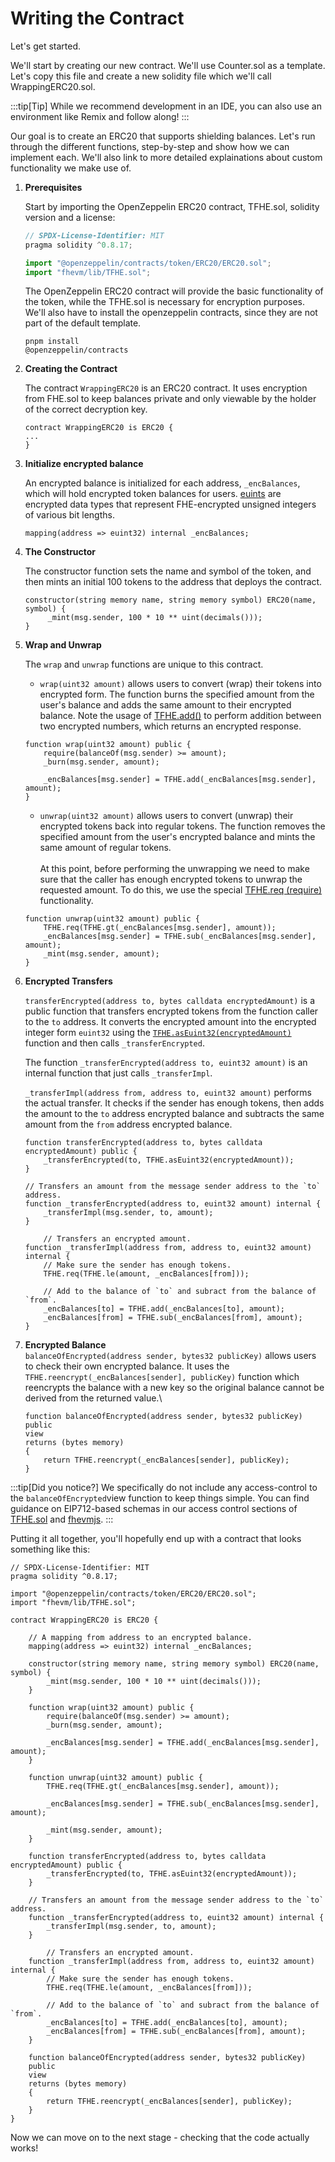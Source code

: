 # Writing the Contract

Let's get started.

We'll start by creating our new contract. We'll use Counter.sol as a template. Let's copy this file and create a new solidity file which we'll call WrappingERC20.sol.

:::tip[Tip]
While we recommend development in an IDE, you can also use an environment like Remix and follow along!
:::

Our goal is to create an ERC20 that supports shielding balances. Let's run through the different functions, step-by-step and show how we can implement each. We'll also link to more detailed explainations about custom functionality we make use of.

1.  **Prerequisites**

    Start by importing the OpenZeppelin ERC20 contract, TFHE.sol, solidity version and a license:

    ```Javascript
    // SPDX-License-Identifier: MIT
    pragma solidity ^0.8.17;

    import "@openzeppelin/contracts/token/ERC20/ERC20.sol";
    import "fhevm/lib/TFHE.sol";
    ```

    The OpenZeppelin ERC20 contract will provide the basic functionality of the token, while the TFHE.sol is necessary for encryption purposes. We'll also have to install the openzeppelin contracts, since they are not part of the default template.

    <code class="lang-bash">pnpm install @openzeppelin/contracts</code>
    
2.  **Creating the Contract**

    The contract `WrappingERC20` is an ERC20 contract. It uses encryption from FHE.sol to keep balances private and only viewable by the holder of the correct decryption key.

    ```solidity
    contract WrappingERC20 is ERC20 {
    ...
    }
    ```
3.  **Initialize encrypted balance**

    An encrypted balance is initialized for each address, `_encBalances`, which will hold encrypted token balances for users. [euints](../fhevm-solidity/encrypted-types.md) are encrypted data types that represent FHE-encrypted unsigned integers of various bit lengths.

    ```solidity
    mapping(address => euint32) internal _encBalances;
    ```
4.  **The Constructor**

    The constructor function sets the name and symbol of the token, and then mints an initial 100 tokens to the address that deploys the contract.

    ```solidity
    constructor(string memory name, string memory symbol) ERC20(name, symbol) {
         _mint(msg.sender, 100 * 10 ** uint(decimals()));
    }
    ```
5.  **Wrap and Unwrap**

    The `wrap` and `unwrap` functions are unique to this contract.

    * `wrap(uint32 amount)` allows users to convert (wrap) their tokens into encrypted form. The function burns the specified amount from the user's balance and adds the same amount to their encrypted balance. Note the usage of [TFHE.add()](../../more-docs/developer-reference/fhevm-solidity/types-and-operations.md) to perform addition between two encrypted numbers, which returns an encrypted response.

    ```solidity
    function wrap(uint32 amount) public {
        require(balanceOf(msg.sender) >= amount);
        _burn(msg.sender, amount);

        _encBalances[msg.sender] = TFHE.add(_encBalances[msg.sender], amount);
    }
    ```



    * `unwrap(uint32 amount)` allows users to convert (unwrap) their encrypted tokens back into regular tokens. The function removes the specified amount from the user's encrypted balance and mints the same amount of regular tokens. \
      \
      At this point, before performing the unwrapping we need to make sure that the caller has enough encrypted tokens to unwrap the requested amount. To do this, we use the special [TFHE.req (require)](../fhevm-solidity/require-vs.-optimistic-require.md) functionality.



    ```solidity
    function unwrap(uint32 amount) public { 
        TFHE.req(TFHE.gt(_encBalances[msg.sender], amount));
        _encBalances[msg.sender] = TFHE.sub(_encBalances[msg.sender], amount);
        _mint(msg.sender, amount);
    }
    ```
6.  **Encrypted Transfers**

    `transferEncrypted(address to, bytes calldata encryptedAmount)` is a public function that transfers encrypted tokens from the function caller to the `to` address. It converts the encrypted amount into the encrypted integer form `euint32` using the [`TFHE.asEuint32(encryptedAmount)`](../fhevm-solidity/encrypted-types.md#sending-an-euint) function and then calls `_transferEncrypted`.

    The function `_transferEncrypted(address to, euint32 amount)` is an internal function that just calls `_transferImpl`.

    `_transferImpl(address from, address to, euint32 amount)` performs the actual transfer. It checks if the sender has enough tokens, then adds the amount to the `to` address encrypted balance and subtracts the same amount from the `from` address encrypted balance.

    ```solidity
    function transferEncrypted(address to, bytes calldata encryptedAmount) public {
        _transferEncrypted(to, TFHE.asEuint32(encryptedAmount));
    }

    // Transfers an amount from the message sender address to the `to` address.
    function _transferEncrypted(address to, euint32 amount) internal {
        _transferImpl(msg.sender, to, amount);
    }

        // Transfers an encrypted amount.
    function _transferImpl(address from, address to, euint32 amount) internal {
        // Make sure the sender has enough tokens.
        TFHE.req(TFHE.le(amount, _encBalances[from]));

        // Add to the balance of `to` and subract from the balance of `from`.
        _encBalances[to] = TFHE.add(_encBalances[to], amount);
        _encBalances[from] = TFHE.sub(_encBalances[from], amount);
    }
    ```
7.  **Encrypted Balance**\
    `balanceOfEncrypted(address sender, bytes32 publicKey)` allows users to check their own encrypted balance. It uses the `TFHE.reencrypt(_encBalances[sender], publicKey)` function which reencrypts the balance with a new key so the original balance cannot be derived from the returned value.\


    ```solidity
    function balanceOfEncrypted(address sender, bytes32 publicKey) 
    public 
    view 
    returns (bytes memory)
    {
        return TFHE.reencrypt(_encBalances[sender], publicKey);
    }
    ```

:::tip[Did you notice?]
We specifically do not include any access-control to the `balanceOfEncrypted`view function to keep things simple. You can find guidance on EIP712-based schemas in our access control sections of [TFHE.sol](../fhevm-solidity/access-control.md) and [fhevmjs](../fhevm.js/access-control-eip-712.md).
:::

Putting it all together, you'll hopefully end up with a contract that looks something like this:

```solidity
// SPDX-License-Identifier: MIT
pragma solidity ^0.8.17;

import "@openzeppelin/contracts/token/ERC20/ERC20.sol";
import "fhevm/lib/TFHE.sol";

contract WrappingERC20 is ERC20 {

    // A mapping from address to an encrypted balance.
    mapping(address => euint32) internal _encBalances;

    constructor(string memory name, string memory symbol) ERC20(name, symbol) {
        _mint(msg.sender, 100 * 10 ** uint(decimals()));
    }

    function wrap(uint32 amount) public {
        require(balanceOf(msg.sender) >= amount);
        _burn(msg.sender, amount);

        _encBalances[msg.sender] = TFHE.add(_encBalances[msg.sender], amount);
    }

    function unwrap(uint32 amount) public {
        TFHE.req(TFHE.gt(_encBalances[msg.sender], amount));

        _encBalances[msg.sender] = TFHE.sub(_encBalances[msg.sender], amount);

        _mint(msg.sender, amount);
    }

    function transferEncrypted(address to, bytes calldata encryptedAmount) public {
        _transferEncrypted(to, TFHE.asEuint32(encryptedAmount));
    }

    // Transfers an amount from the message sender address to the `to` address.
    function _transferEncrypted(address to, euint32 amount) internal {
        _transferImpl(msg.sender, to, amount);
    }

        // Transfers an encrypted amount.
    function _transferImpl(address from, address to, euint32 amount) internal {
        // Make sure the sender has enough tokens.
        TFHE.req(TFHE.le(amount, _encBalances[from]));

        // Add to the balance of `to` and subract from the balance of `from`.
        _encBalances[to] = TFHE.add(_encBalances[to], amount);
        _encBalances[from] = TFHE.sub(_encBalances[from], amount);
    }

    function balanceOfEncrypted(address sender, bytes32 publicKey) 
    public 
    view 
    returns (bytes memory)
    {
        return TFHE.reencrypt(_encBalances[sender], publicKey);
    }
}
```

Now we can move on to the next stage - checking that the code actually works!
